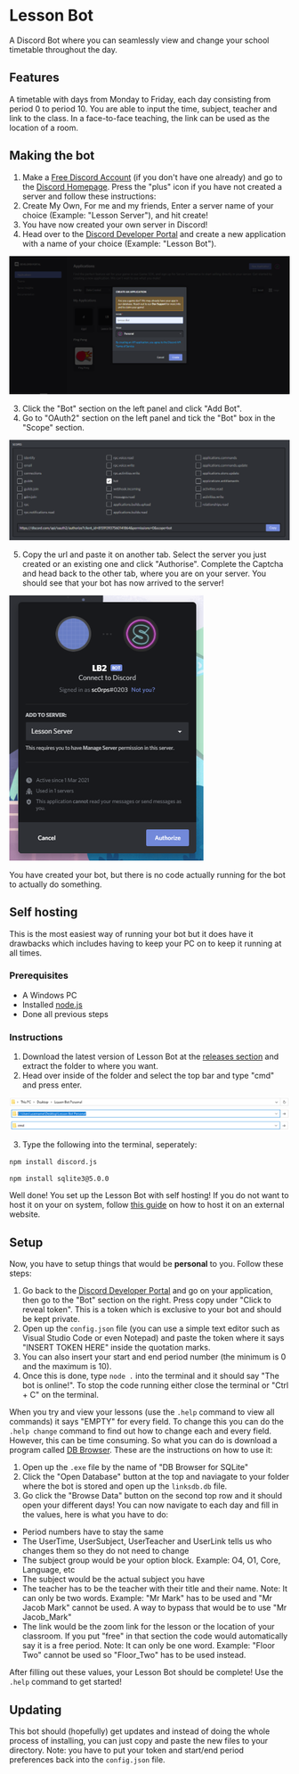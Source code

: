 # Lesson Bot
A Discord Bot where you can seamlessly view and change your school timetable throughout the day. 

## Features
A timetable with days from Monday to Friday, each day consisting from period 0 to period 10.
You are able to input the time, subject, teacher and link to the class. In a face-to-face teaching, the link can be used as the location of a room.

## Making the bot 
1. Make a [Free Discord Account](https://discord.com/register) (if you don't have one already) and go to the [Discord Homepage](https://discord.com/app).  Press the "plus" icon if you have not created a server and follow these instructions:
1. Create My Own, For me and my friends, Enter a server name of your choice (Example: "Lesson Server"), and hit create!
2. You have now created your own server in Discord!
2. Head over to the [Discord Developer Portal](https://discord.com/developers/applications/) and create a new application with a name of your choice (Example: "Lesson Bot").

![Create Application](https://raw.githubusercontent.com/sc0rps/Lesson-Bot/main/readMeImages/createApplication.png)

3. Click the "Bot" section on the left panel and click "Add Bot".
4. Go to "OAuth2" section on the left panel and tick the "Bot" box in the "Scope" section. 

![Scope](https://raw.githubusercontent.com/sc0rps/Lesson-Bot/main/readMeImages/scope.png)

5. Copy the url and paste it on another tab. Select the server you just created or an existing one and click "Authorise". Complete the Captcha and head back to the other tab, where you are on your server. You should see that your bot has now arrived to the server!

![Adding bot to Server](https://raw.githubusercontent.com/sc0rps/Lesson-Bot/main/readMeImages/addToServer.png)

You have created your bot, but there is no code actually running for the bot to actually do something.

## Self hosting

This is the most easiest way of running your bot but it does have it drawbacks which includes having to keep your PC on to keep it running at all times.

### Prerequisites
* A Windows PC 
* Installed [node.js](https://discordjs.guide/preparations/#installing-node-js)
* Done all previous steps

### Instructions
1. Download the latest version of Lesson Bot at the [releases section](https://github.com/sc0rps/Lesson-Bot/releases/) and extract the folder to where you want.
2. Head over inside of the folder and select the top bar and type "cmd" and press enter.

![Directory](https://raw.githubusercontent.com/sc0rps/Lesson-Bot/main/readMeImages/fileSelect1.png)
![Select Directory](https://raw.githubusercontent.com/sc0rps/Lesson-Bot/main/readMeImages/fileSelect2.png)
![Typing cmd](https://raw.githubusercontent.com/sc0rps/Lesson-Bot/main/readMeImages/fileSelect3.png)

3. Type the following into the terminal, seperately:
```
npm install discord.js
```
```
npm install sqlite3@5.0.0
```
Well done! You set up the Lesson Bot with self hosting! If you do not want to host it on your on system, follow [this guide](https://www.youtube.com/watch?v=e5Dyk3-4nio&ab_channel=1BestCsharpblog) on how to host it on an external website.

## Setup
 Now, you have to setup things that would be **personal** to you. Follow these steps:
1. Go back to the [Discord Developer Portal](https://discord.com/developers/applications/) and go on your application, then go to the "Bot" section on the right. Press copy under "Click to reveal token". This is a token which is exclusive to your bot and should be kept private. 
2. Open up the `config.json` file (you can use a simple text editor such as Visual Studio Code or even Notepad) and paste the token where it says "INSERT TOKEN HERE" inside the quotation marks. 
3. You can also insert your start and end period number (the minimum is 0 and the maximum is 10).
4. Once this is done, type `node .` into the terminal and it should say "The bot is online!". To stop the code running either close the terminal or "Ctrl + C" on the terminal.

When you try and view your lessons (use the `.help` command to view all commands) it says "EMPTY" for every field. To change this you can do the `.help change` command to find out how to change each and every field. However, this can be time consuming. So what you can do is download a program called [DB Browser](https://github.com/sqlitebrowser/sqlitebrowser/releases/download/v3.12.1/DB.Browser.for.SQLite-3.12.1-win32.zip). These are the instructions on how to use it:
1. Open up the `.exe` file by the name of "DB Browser for SQLite"
2. Click the "Open Database" button at the top and naviagate to your folder where the bot is stored and open up the `linksdb.db` file.
3. Go click the "Browse Data" button on the second top row and it should open your different days!
You can now navigate to each day and fill in the values, here is what you have to do:
* Period numbers have to stay the same
* The UserTime, UserSubject, UserTeacher and UserLink tells us who changes them so they do not need to change
* The subject group would be your option block. Example: O4, O1, Core, Language, etc
* The subject would be the actual subject you have
* The teacher has to be the teacher with their title and their name. Note: It can only be two words. Example: "Mr Mark" has to be used and "Mr Jacob Mark" cannot be used. A way to bypass that would be to use "Mr Jacob_Mark"
* The link would be the zoom link for the lesson or the location of your classroom. If you put "free" in that section the code would automatically say it is a free period. Note: It can only be one word. Example: "Floor Two" cannot be used so "Floor_Two" has to be used instead.

After filling out these values, your Lesson Bot should be complete! Use the `.help` command to get started!

## Updating
This bot should (hopefully) get updates and instead of doing the whole process of installing, you can just copy and paste the new files to your directory. Note: you have to put your token and start/end period preferences back into the `config.json` file.
